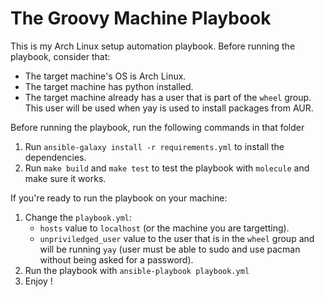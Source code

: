 # The Groovy Machine Playbook

This is my Arch Linux setup automation playbook. Before running the playbook, consider that:

- The target machine's OS is Arch Linux.
- The target machine has python installed.
- The target machine already has a user that is part of the `wheel` group.
  This user will be used when yay is used to install packages from AUR.

Before running the playbook, run the following commands in that folder

1. Run `ansible-galaxy install -r requirements.yml` to install the dependencies.
2. Run `make build` and `make test` to test the playbook with `molecule` and make sure it works.

If you're ready to run the playbook on your machine:

1. Change the `playbook.yml`:
    - `hosts` value to `localhost` (or the machine you are targetting).
    - `unpriviledged_user` value to the user that is in the `wheel` group and
      will be running `yay`
      (user must be able to sudo and use pacman without being asked for
      a password).
2. Run the playbook with `ansible-playbook playbook.yml`
3. Enjoy !
